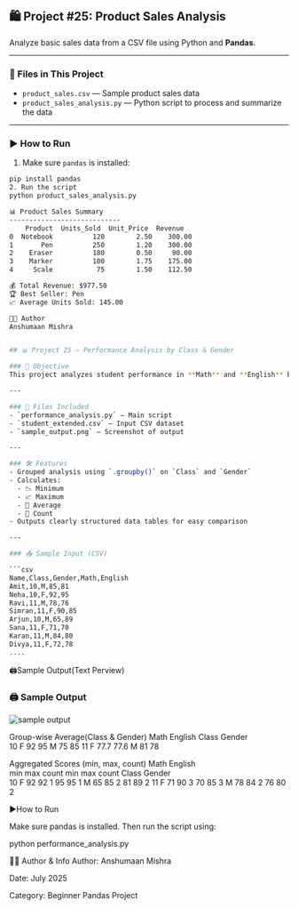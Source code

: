 ## 🛍️ Project #25: Product Sales Analysis

Analyze basic sales data from a CSV file using Python and **Pandas**.

---

### 📂 Files in This Project

- `product_sales.csv` — Sample product sales data
- `product_sales_analysis.py` — Python script to process and summarize the data

---

### ▶️ How to Run

1. Make sure `pandas` is installed:
```bash
pip install pandas
2. Run the script
python product_sales_analysis.py

📊 Product Sales Summary
----------------------------
    Product  Units_Sold  Unit_Price  Revenue
0  Notebook          120        2.50    300.00
1       Pen          250        1.20    300.00
2    Eraser          180        0.50     90.00
3    Marker          100        1.75    175.00
4     Scale           75        1.50    112.50

💰 Total Revenue: $977.50
🏆 Best Seller: Pen
📈 Average Units Sold: 145.00

👨‍💻 Author
Anshumaan Mishra


## 📊 Project 25 – Performance Analysis by Class & Gender

### 🧠 Objective
This project analyzes student performance in **Math** and **English** based on their **Class** and **Gender**, using the `pandas` library.

---

### 📁 Files Included
- `performance_analysis.py` – Main script
- `student_extended.csv` – Input CSV dataset
- `sample_output.png` – Screenshot of output

---

### 🛠️ Features
- Grouped analysis using `.groupby()` on `Class` and `Gender`
- Calculates:
  - 📉 Minimum
  - 📈 Maximum
  - 🧮 Average
  - 🔢 Count
- Outputs clearly structured data tables for easy comparison

---

### 📥 Sample Input (CSV)

```csv
Name,Class,Gender,Math,English
Amit,10,M,85,81
Neha,10,F,92,95
Ravi,11,M,78,76
Simran,11,F,90,85
Arjun,10,M,65,89
Sana,11,F,71,70
Karan,11,M,84,80
Divya,11,F,72,78
....
````
🖨️Sample Output(Text Perview)

### 🖨️ Sample Output

![sample output](sample_output.png)

Group-wise Average(Class & Gender)
                    Math  English
Class Gender                    
10    F              92      95
      M              75      85
11    F              77.7    77.6
      M              81      78

Aggregated Scores (min, max, count)
                   Math                English           
                   min  max count     min  max count
Class Gender                                        
10    F             92   92     1      95   95     1
      M             65   85     2      81   89     2
11    F             71   90     3      70   85     3
      M             78   84     2      76   80     2

▶️How to Run 

Make sure pandas is installed. Then run the script using:

python performance_analysis.py

🧑‍💻 Author & Info
Author: Anshumaan Mishra

Date: July 2025

Category: Beginner Pandas Project


